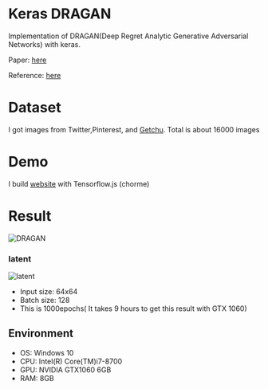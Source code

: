 # Keras DRAGAN

Implementation of DRAGAN(Deep Regret Analytic Generative Adversarial Networks) with keras.

Paper: [here](https://arxiv.org/abs/1705.07215)

Reference: [here](https://github.com/tjwei/GANotebooks/blob/master/dragan-keras.ipynb)

# Dataset
I got images from Twitter,Pinterest, and [Getchu](http://www.getchu.com/). Total is about 16000 images


# Demo
I build [website](https://girlsgan.herokuapp.com/index.html#/) with Tensorflow.js (chorme)

<!--
# Example

You need ".npy" file in advance. Then,
```bash
$ python DRAGAN.py
``` -->

# Result

![DRAGAN](./result.png)

### latent
![latent](./latent.jpg)

- Input size: 64x64
- Batch size: 128
- This is 1000epochs( It takes 9 hours to get this result with GTX 1060)

## Environment
- OS: Windows 10
- CPU: Intel(R) Core(TM)i7-8700
- GPU: NVIDIA GTX1060 6GB
- RAM: 8GB
